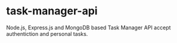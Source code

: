 # task-manager-api
Node.js, Express.js and MongoDB based Task Manager API accept authentiction and personal tasks.
